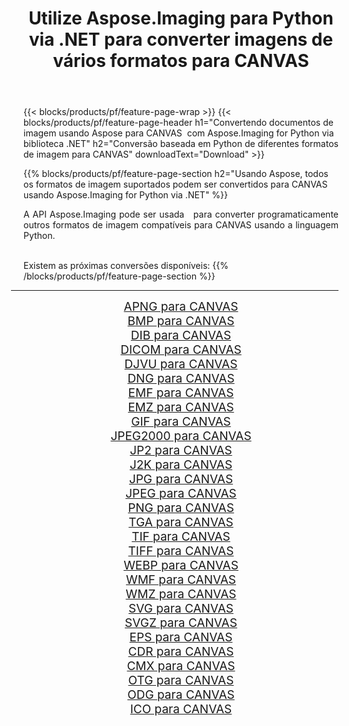 ﻿---
title: Utilize Aspose.Imaging para Python via .NET para converter imagens de vários formatos para CANVAS 
weight: 3920
url: /pt/python-net/conversion/to/canvas/ 
lang: pt
langdirlevel: 2
locales: zh-hans,ja,it,ru,de,es,fr,nl,id,lt,pl,pt,vi,tr,ko,zh-hant,ar,hi,th,sv,cs,uk,he
description: Você pode usar Aspose.Imaging para Python via biblioteca .NET para converter de uma variedade de formatos para CANVAS
---

{{< blocks/products/pf/feature-page-wrap >}}
{{< blocks/products/pf/feature-page-header h1="Convertendo documentos de imagem usando Aspose para CANVAS  com Aspose.Imaging for Python via biblioteca .NET" h2="Conversão baseada em Python de diferentes formatos de imagem para CANVAS" downloadText="Download" >}}


{{% blocks/products/pf/feature-page-section  h2="Usando Aspose, todos os formatos de imagem suportados podem ser convertidos para CANVAS usando Aspose.Imaging for Python via .NET" %}}
<p align=justify>A API Aspose.Imaging pode ser usada   para converter programaticamente outros formatos de imagem compatíveis para CANVAS usando a linguagem Python.</p>
<br/>
Existem as próximas conversões disponíveis:
{{% /blocks/products/pf/feature-page-section %}}
<div class="container-fluid productfamilypage bg-gray">
    <div class="convertypes bg-gray agp-content section">
        <div class="container">
		<hr style="margin-left:-20px;"/>
		<div class="row other-converters" style="gap: 10px;font-size: 19px;text-align:center;">
		    <div class='col-md-2 other-converter remove-lp remove-rp'><a href="/imaging/pt/python-net/conversion/apng-to-canvas/" style="padding:15px;">APNG para CANVAS</a></div>
<div class='col-md-2 other-converter remove-lp remove-rp'><a href="/imaging/pt/python-net/conversion/bmp-to-canvas/" style="padding:15px;">BMP para CANVAS</a></div>
<div class='col-md-2 other-converter remove-lp remove-rp'><a href="/imaging/pt/python-net/conversion/dib-to-canvas/" style="padding:15px;">DIB para CANVAS</a></div>
<div class='col-md-2 other-converter remove-lp remove-rp'><a href="/imaging/pt/python-net/conversion/dicom-to-canvas/" style="padding:15px;">DICOM para CANVAS</a></div>
<div class='col-md-2 other-converter remove-lp remove-rp'><a href="/imaging/pt/python-net/conversion/djvu-to-canvas/" style="padding:15px;">DJVU para CANVAS</a></div>
<div class='col-md-2 other-converter remove-lp remove-rp'><a href="/imaging/pt/python-net/conversion/dng-to-canvas/" style="padding:15px;">DNG para CANVAS</a></div>
<div class='col-md-2 other-converter remove-lp remove-rp'><a href="/imaging/pt/python-net/conversion/emf-to-canvas/" style="padding:15px;">EMF para CANVAS</a></div>
<div class='col-md-2 other-converter remove-lp remove-rp'><a href="/imaging/pt/python-net/conversion/emz-to-canvas/" style="padding:15px;">EMZ para CANVAS</a></div>
<div class='col-md-2 other-converter remove-lp remove-rp'><a href="/imaging/pt/python-net/conversion/gif-to-canvas/" style="padding:15px;">GIF para CANVAS</a></div>
<div class='col-md-2 other-converter remove-lp remove-rp'><a href="/imaging/pt/python-net/conversion/jpeg2000-to-canvas/" style="padding:15px;">JPEG2000 para CANVAS</a></div>
<div class='col-md-2 other-converter remove-lp remove-rp'><a href="/imaging/pt/python-net/conversion/jp2-to-canvas/" style="padding:15px;">JP2 para CANVAS</a></div>
<div class='col-md-2 other-converter remove-lp remove-rp'><a href="/imaging/pt/python-net/conversion/j2k-to-canvas/" style="padding:15px;">J2K para CANVAS</a></div>
<div class='col-md-2 other-converter remove-lp remove-rp'><a href="/imaging/pt/python-net/conversion/jpg-to-canvas/" style="padding:15px;">JPG para CANVAS</a></div>
<div class='col-md-2 other-converter remove-lp remove-rp'><a href="/imaging/pt/python-net/conversion/jpeg-to-canvas/" style="padding:15px;">JPEG para CANVAS</a></div>
<div class='col-md-2 other-converter remove-lp remove-rp'><a href="/imaging/pt/python-net/conversion/png-to-canvas/" style="padding:15px;">PNG para CANVAS</a></div>
<div class='col-md-2 other-converter remove-lp remove-rp'><a href="/imaging/pt/python-net/conversion/tga-to-canvas/" style="padding:15px;">TGA para CANVAS</a></div>
<div class='col-md-2 other-converter remove-lp remove-rp'><a href="/imaging/pt/python-net/conversion/tif-to-canvas/" style="padding:15px;">TIF para CANVAS</a></div>
<div class='col-md-2 other-converter remove-lp remove-rp'><a href="/imaging/pt/python-net/conversion/tiff-to-canvas/" style="padding:15px;">TIFF para CANVAS</a></div>
<div class='col-md-2 other-converter remove-lp remove-rp'><a href="/imaging/pt/python-net/conversion/webp-to-canvas/" style="padding:15px;">WEBP para CANVAS</a></div>
<div class='col-md-2 other-converter remove-lp remove-rp'><a href="/imaging/pt/python-net/conversion/wmf-to-canvas/" style="padding:15px;">WMF para CANVAS</a></div>
<div class='col-md-2 other-converter remove-lp remove-rp'><a href="/imaging/pt/python-net/conversion/wmz-to-canvas/" style="padding:15px;">WMZ para CANVAS</a></div>
<div class='col-md-2 other-converter remove-lp remove-rp'><a href="/imaging/pt/python-net/conversion/svg-to-canvas/" style="padding:15px;">SVG para CANVAS</a></div>
<div class='col-md-2 other-converter remove-lp remove-rp'><a href="/imaging/pt/python-net/conversion/svgz-to-canvas/" style="padding:15px;">SVGZ para CANVAS</a></div>
<div class='col-md-2 other-converter remove-lp remove-rp'><a href="/imaging/pt/python-net/conversion/eps-to-canvas/" style="padding:15px;">EPS para CANVAS</a></div>
<div class='col-md-2 other-converter remove-lp remove-rp'><a href="/imaging/pt/python-net/conversion/cdr-to-canvas/" style="padding:15px;">CDR para CANVAS</a></div>
<div class='col-md-2 other-converter remove-lp remove-rp'><a href="/imaging/pt/python-net/conversion/cmx-to-canvas/" style="padding:15px;">CMX para CANVAS</a></div>
<div class='col-md-2 other-converter remove-lp remove-rp'><a href="/imaging/pt/python-net/conversion/otg-to-canvas/" style="padding:15px;">OTG para CANVAS</a></div>
<div class='col-md-2 other-converter remove-lp remove-rp'><a href="/imaging/pt/python-net/conversion/odg-to-canvas/" style="padding:15px;">ODG para CANVAS</a></div>
<div class='col-md-2 other-converter remove-lp remove-rp'><a href="/imaging/pt/python-net/conversion/ico-to-canvas/" style="padding:15px;">ICO para CANVAS</a></div>
                </div>
        </div>
    </div>
</div>
<br/>

